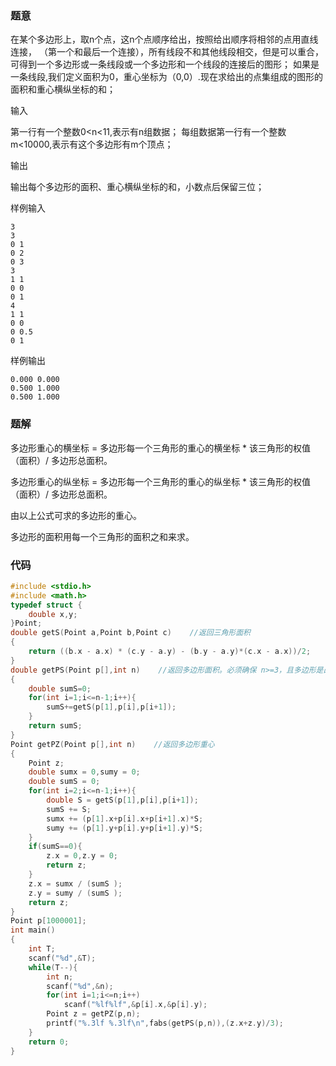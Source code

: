 ### 题意
在某个多边形上，取n个点，这n个点顺序给出，按照给出顺序将相邻的点用直线连接， （第一个和最后一个连接），所有线段不和其他线段相交，但是可以重合，可得到一个多边形或一条线段或一个多边形和一个线段的连接后的图形； 如果是一条线段,我们定义面积为0，重心坐标为（0,0）.现在求给出的点集组成的图形的面积和重心横纵坐标的和；

输入

第一行有一个整数0<n<11,表示有n组数据； 每组数据第一行有一个整数m<10000,表示有这个多边形有m个顶点；

输出

输出每个多边形的面积、重心横纵坐标的和，小数点后保留三位；

样例输入

    3
    3
    0 1
    0 2
    0 3
    3
    1 1
    0 0
    0 1
    4
    1 1
    0 0
    0 0.5
    0 1

样例输出

    0.000 0.000
    0.500 1.000
    0.500 1.000
### 题解
多边形重心的横坐标 = 多边形每一个三角形的重心的横坐标 * 该三角形的权值（面积）/ 多边形总面积。

多边形重心的纵坐标 = 多边形每一个三角形的重心的纵坐标 * 该三角形的权值（面积）/ 多边形总面积。

由以上公式可求的多边形的重心。

多边形的面积用每一个三角形的面积之和来求。

### 代码
~~~ c++
#include <stdio.h>
#include <math.h>
typedef struct {
    double x,y;
}Point;
double getS(Point a,Point b,Point c)    //返回三角形面积
{
    return ((b.x - a.x) * (c.y - a.y) - (b.y - a.y)*(c.x - a.x))/2;
}
double getPS(Point p[],int n)    //返回多边形面积。必须确保 n>=3，且多边形是凸多边形
{
    double sumS=0;
    for(int i=1;i<=n-1;i++){
        sumS+=getS(p[1],p[i],p[i+1]);
    }
    return sumS;
}
Point getPZ(Point p[],int n)    //返回多边形重心
{
    Point z;
    double sumx = 0,sumy = 0;
    double sumS = 0;
    for(int i=2;i<=n-1;i++){
        double S = getS(p[1],p[i],p[i+1]);
        sumS += S;
        sumx += (p[1].x+p[i].x+p[i+1].x)*S;
        sumy += (p[1].y+p[i].y+p[i+1].y)*S;
    }
    if(sumS==0){
        z.x = 0,z.y = 0;
        return z;
    }
    z.x = sumx / (sumS );
    z.y = sumy / (sumS );
    return z;
}
Point p[1000001];
int main()
{
    int T;
    scanf("%d",&T);
    while(T--){
        int n;
        scanf("%d",&n);
        for(int i=1;i<=n;i++)
            scanf("%lf%lf",&p[i].x,&p[i].y);
        Point z = getPZ(p,n);
        printf("%.3lf %.3lf\n",fabs(getPS(p,n)),(z.x+z.y)/3);
    }
    return 0;
}
